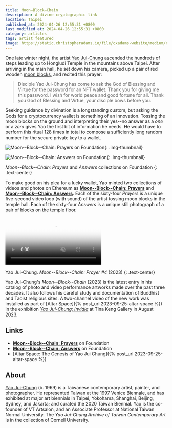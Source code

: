 ```yaml
---
title: Moon–Block–Chain
description: A divine cryptographic link
location: Taipei
published_at: 2024-04-26 12:55:31 +0800
last_modified_at: 2024-04-26 12:55:31 +0800
category: articles
tags: artist featured
image: https://static.christopheradams.io/file/cxadams-website/medium/nextcloud/Photos/Pictures/2023/yaojuichung-invidia/yaojuichung-moonblockchain-prayer-04.jpg
---
```


One late winter night, the artist [Yao Jui-Chung] ascended the hundreds of steps
leading up to Hongludi Temple in the mountains above Taipei. After arriving in
the main hall, he set down his camera, picked up a pair of red wooden [moon
blocks], and recited this prayer:

> Disciple Yao Jui-Chung has come to ask the God of Blessing and Virtue
> for the password for an NFT wallet. Thank you for giving me this
> password. I wish for world peace and good fortune for all. Thank you
> God of Blessing and Virtue, your disciple bows before you.

Seeking guidance by divination is a longstanding custom, but asking the Gods for
a cryptocurrency wallet is something of an innovation. Tossing the moon blocks
on the ground and interpreting their yes--no answer as a *one* or a *zero* gives
Yao the first bit of information he needs. He would have to perform this ritual
128 times in total to compose a sufficiently long random number for the secure
private key to a wallet.

![Moon--Block--Chain: Prayers on
Foundation](https://static.christopheradams.io/file/cxadams-website/medium/nextcloud/Photos/Pictures/2023/yaojuichung-invidia/yaojuichung-moonblockchain-foundation-prayers.jpg){: .img-thumbnail}

![Moon--Block--Chain: Answers on Foundation](https://static.christopheradams.io/file/cxadams-website/medium/nextcloud/Photos/Pictures/2023/yaojuichung-invidia/yaojuichung-moonblockchain-foundation-answers.jpg){: .img-thumbnail}

*Moon--Block--Chain: Prayers* and *Answers* collections on Foundation
{: .text-center}

To make good on his plea for a lucky wallet, Yao minted two collections of
videos and photos on Ethereum as **[Moon--Block--Chain: Prayers]** and
**[Moon--Block--Chain: Answers]**. Each of the sixty-four *Prayers* is a unique
five-second video loop (with sound) of the artist tossing moon blocks in the
temple hall. Each of the sixty-four *Answers* is a unique still photograph of a
pair of blocks on the temple floor.

<p>
<video
  autoplay muted loop
  preload="metadata"
  src="https://f001.backblazeb2.com/file/cxadams-website/video/nextcloud/Video/2023/yaojuichung-moonblockchain-prayer-04.mp4"
  type="video/mp4"
  poster="https://static.christopheradams.io/file/cxadams-website/medium/nextcloud/Photos/Pictures/2023/yaojuichung-invidia/yaojuichung-moonblockchain-prayer-04.jpg"
></video>
</p>

Yao Jui-Chung. *Moon--Block--Chain: Prayer #4* (2023)
{: .text-center}

<!-- The intent of this project was to approach crypto-art from first principles, by -->
<!-- drawing a connection between divination and cryptography, and between  -->

<!-- wealth wishing and asset speculation; fortune/fate; gambling/currency markets -->

<!-- by publishing as an NFT collection... brings full circle... each bit of  -->

<!-- TK: how they are conceived as a collection of "tokenized" artworks -->

<!-- Yao is no stranger to seeking divine guidance for the sake of his art. -->

Yao Jui-Chung's *Moon--Block--Chain* (2023) is the latest entry in his catalog
of photo and video performance artworks made over the past three decades. It
also follows his careful study and documentation of Buddhist and Taoist
religious sites. A two-channel video of the new work was installed as part of
[Altar Space]({% post_url 2023-09-25-altar-space %}) in the exhibition *[Yao
Jui-Chung: Invidia]* at Tina Keng Gallery in August 2023.

## Links

* **[Moon--Block--Chain: Prayers]** on Foundation
* **[Moon--Block--Chain: Answers]** on Foundation
* [Altar Space: The Genesis of Yao Jui Chung]({% post_url 2023-09-25-altar-space %})

## About

[Yao Jui-Chung] (b. 1969) is a Taiwanese contemporary artist, painter, and
photographer. He represented Taiwan at the 1997 Venice Biennale, and has
exhibited at major art biennials in Taipei, Yokohama, Shanghai, Beijing, Sydney,
and Jakarta; and curated the 2020 Taiwan Biennial. Yao is the co-founder of VT
Artsalon, and an Associate Professor at National Taiwan Normal University. The
*Yao Jui-Chung Archive of Taiwan Contemporary Art* is in the collection of
Cornell University.

[Yao Jui-Chung]: https://www.yaojuichung.com/
[moon blocks]: https://en.wikipedia.org/wiki/Jiaobei
[Moon--Block--Chain: Prayers]: https://foundation.app/collection/moon-block-chain-prayers
[Moon--Block--Chain: Answers]: https://foundation.app/collection/moon-block-chain-answers
[Yao Jui-Chung: Invidia]: https://www.tinakenggallery.com/en/exhibitions/243-invidia/press_release_text/
